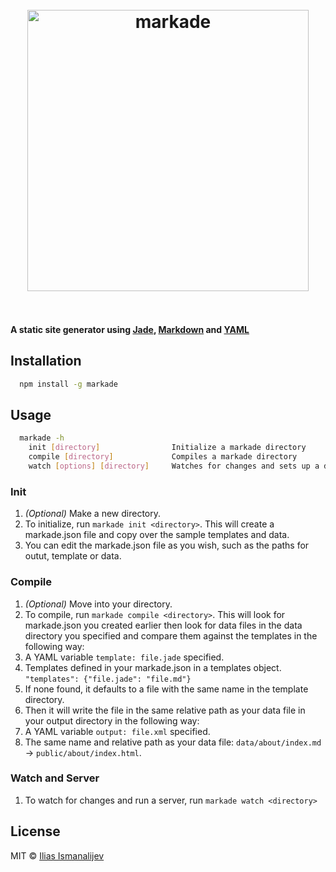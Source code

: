 <h1 align="center">
  <br>
  <img width="450" src="http://i.il.ly/markade-black.png" alt="markade">
  <br>
  <br>
</h1>

**A static site generator using [Jade](http://jade-lang.com), [Markdown](https://help.github.com/articles/markdown-basics/) and [YAML](http://www.yaml.org/)**


## Installation


```bash
  npm install -g markade
```

## Usage

```bash
  markade -h
    init [directory]                Initialize a markade directory
    compile [directory]             Compiles a markade directory
    watch [options] [directory]     Watches for changes and sets up a dev server
```

### Init

1. *(Optional)* Make a new directory.
2. To initialize, run `markade init <directory>`. This will create a markade.json file and copy over the sample templates and data.
3. You can edit the markade.json file as you wish, such as the paths for outut, template or data.

### Compile

1. *(Optional)* Move into your directory.
2. To compile, run `markade compile <directory>`. This will look for markade.json you created earlier then look for data files in the data directory you specified and compare them against the templates in the following way:
  1. A YAML variable `template: file.jade` specified.
  2. Templates defined in your markade.json in a templates object. `"templates": {"file.jade": "file.md"}`
  3. If none found, it defaults to a file with the same name in the template directory. 
3. Then it will write the file in the same relative path as your data file in your output directory in the following way:
  1. A YAML variable `output: file.xml` specified.
  2. The same name and relative path as your data file: `data/about/index.md` -> `public/about/index.html`.

### Watch and Server

1. To watch for changes and run a server, run `markade watch <directory>`

## License

MIT © [Ilias Ismanalijev](http://il.ly)